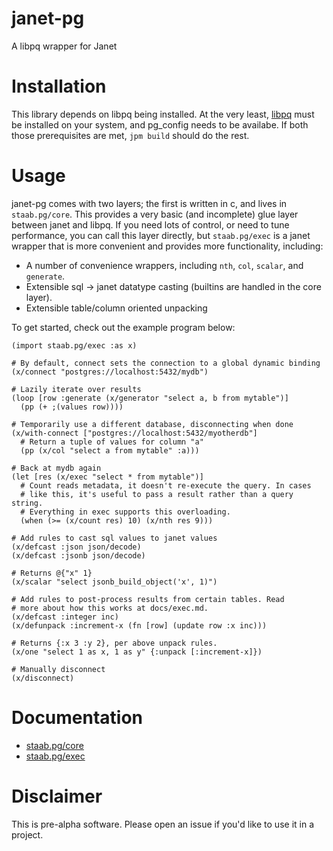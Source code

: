 # janet-pg

A libpq wrapper for Janet

# Installation

This library depends on libpq being installed. At the very least, [libpq](https://www.postgresql.org/docs/9.5/install-procedure.html#INSTALL) must be installed on your system, and pg_config needs to be availabe. If both those prerequisites are met, `jpm build` should do the rest.

# Usage

janet-pg comes with two layers; the first is written in c, and lives in `staab.pg/core`. This provides a very basic (and incomplete) glue layer between janet and libpq. If you need lots of control, or need to tune performance, you can call this layer directly, but `staab.pg/exec` is a janet wrapper that is more convenient and provides more functionality, including:

- A number of convenience wrappers, including `nth`, `col`, `scalar`, and `generate`.
- Extensible sql -> janet datatype casting (builtins are handled in the core layer).
- Extensible table/column oriented unpacking

To get started, check out the example program below:

```
(import staab.pg/exec :as x)

# By default, connect sets the connection to a global dynamic binding
(x/connect "postgres://localhost:5432/mydb")

# Lazily iterate over results
(loop [row :generate (x/generator "select a, b from mytable")]
  (pp (+ ;(values row))))

# Temporarily use a different database, disconnecting when done
(x/with-connect ["postgres://localhost:5432/myotherdb"]
  # Return a tuple of values for column "a"
  (pp (x/col "select a from mytable" :a)))

# Back at mydb again
(let [res (x/exec "select * from mytable")]
  # Count reads metadata, it doesn't re-execute the query. In cases
  # like this, it's useful to pass a result rather than a query string.
  # Everything in exec supports this overloading.
  (when (>= (x/count res) 10) (x/nth res 9)))

# Add rules to cast sql values to janet values
(x/defcast :json json/decode)
(x/defcast :jsonb json/decode)

# Returns @{"x" 1}
(x/scalar "select jsonb_build_object('x', 1)")

# Add rules to post-process results from certain tables. Read
# more about how this works at docs/exec.md.
(x/defcast :integer inc)
(x/defunpack :increment-x (fn [row] (update row :x inc)))

# Returns {:x 3 :y 2}, per above unpack rules.
(x/one "select 1 as x, 1 as y" {:unpack [:increment-x]})

# Manually disconnect
(x/disconnect)
```

# Documentation

- [staab.pg/core](/docs/core.md)
- [staab.pg/exec](/docs/exec.md)

# Disclaimer

This is pre-alpha software. Please open an issue if you'd like to use it in a project.
